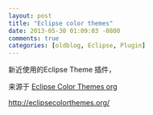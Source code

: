 ```yaml
---
layout: post
title: "Eclipse color themes"
date: 2013-05-30 01:09:03 -0800
comments: true
categories: [oldblog, Eclipse, Plugin] 
---
```


新近使用的Eclipse Theme 插件，

来源于 [Eclipse Color Themes org](http://eclipsecolorthemes.org/)

http://eclipsecolorthemes.org/